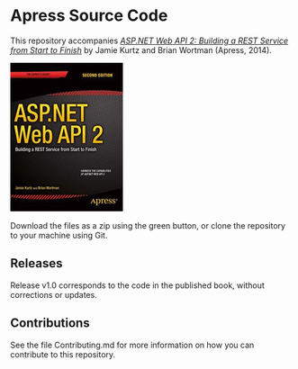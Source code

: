 # Apress Source Code

This repository accompanies [*ASP.NET Web API 2: Building a REST Service from Start to Finish*](http://www.apress.com/9781484201107) by Jamie Kurtz and Brian Wortman (Apress, 2014).

![Cover image](9781484201107.jpg)

Download the files as a zip using the green button, or clone the repository to your machine using Git.

## Releases

Release v1.0 corresponds to the code in the published book, without corrections or updates.

## Contributions

See the file Contributing.md for more information on how you can contribute to this repository.
